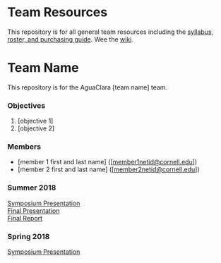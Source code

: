 # Team Resources
This repository is for all general team resources including the [syllabus, roster, and purchasing guide](https://github.com/AguaClara/team_resources/wiki).
Wee the [wiki](https://github.com/AguaClara/team_resources/wiki).

# Team Name
This repository is for the AguaClara [team name] team.

### Objectives
  1. [objective 1]
  2. [objective 2]

### Members
  * [member 1 first and last name] ([member1netid@cornell.edu])
  * [member 2 first and last name] ([member2netid@cornell.edu])

### Summer 2018

[Symposium Presentation](hyperlink) <br>
[Final Presentation](hyperlink2) <br>
[Final Report](hyperlink3)

### Spring 2018

[Symposium Presentation](hyperlink)
